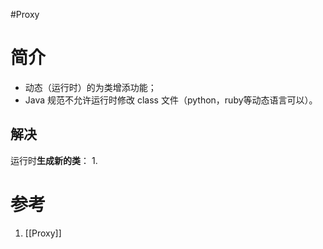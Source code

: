 #Proxy 
# 简介
- 动态（运行时）的为类增添功能；
- Java 规范不允许运行时修改 class 文件（python，ruby等动态语言可以）。

## 解决
运行时**生成新的类**：
1. 




# 参考
1. [[Proxy]]